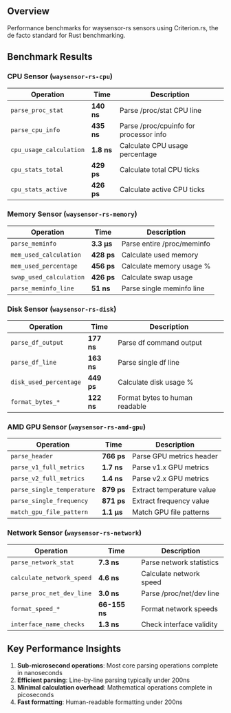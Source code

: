 ## Overview

Performance benchmarks for waysensor-rs sensors using Criterion.rs, the de facto standard for Rust benchmarking.

## Benchmark Results

### CPU Sensor (`waysensor-rs-cpu`)

| Operation               | Time       | Description                            |
| ----------------------- | ---------- | -------------------------------------- |
| `parse_proc_stat`       | **140 ns** | Parse /proc/stat CPU line              |
| `parse_cpu_info`        | **435 ns** | Parse /proc/cpuinfo for processor info |
| `cpu_usage_calculation` | **1.8 ns** | Calculate CPU usage percentage         |
| `cpu_stats_total`       | **429 ps** | Calculate total CPU ticks              |
| `cpu_stats_active`      | **426 ps** | Calculate active CPU ticks             |

### Memory Sensor (`waysensor-rs-memory`)

| Operation               | Time       | Description                |
| ----------------------- | ---------- | -------------------------- |
| `parse_meminfo`         | **3.3 µs** | Parse entire /proc/meminfo |
| `mem_used_calculation`  | **428 ps** | Calculate used memory      |
| `mem_used_percentage`   | **456 ps** | Calculate memory usage %   |
| `swap_used_calculation` | **426 ps** | Calculate swap usage       |
| `parse_meminfo_line`    | **51 ns**  | Parse single meminfo line  |

### Disk Sensor (`waysensor-rs-disk`)

| Operation              | Time       | Description                    |
| ---------------------- | ---------- | ------------------------------ |
| `parse_df_output`      | **177 ns** | Parse df command output        |
| `parse_df_line`        | **163 ns** | Parse single df line           |
| `disk_used_percentage` | **449 ps** | Calculate disk usage %         |
| `format_bytes_*`       | **122 ns** | Format bytes to human readable |

### AMD GPU Sensor (`waysensor-rs-amd-gpu`)

| Operation                  | Time       | Description               |
| -------------------------- | ---------- | ------------------------- |
| `parse_header`             | **766 ps** | Parse GPU metrics header  |
| `parse_v1_full_metrics`    | **1.7 ns** | Parse v1.x GPU metrics    |
| `parse_v2_full_metrics`    | **1.4 ns** | Parse v2.x GPU metrics    |
| `parse_single_temperature` | **879 ps** | Extract temperature value |
| `parse_single_frequency`   | **871 ps** | Extract frequency value   |
| `match_gpu_file_pattern`   | **1.1 µs** | Match GPU file patterns   |

### Network Sensor (`waysensor-rs-network`)

| Operation                 | Time          | Description              |
| ------------------------- | ------------- | ------------------------ |
| `parse_network_stat`      | **7.3 ns**    | Parse network statistics |
| `calculate_network_speed` | **4.6 ns**    | Calculate network speed  |
| `parse_proc_net_dev_line` | **3.0 ns**    | Parse /proc/net/dev line |
| `format_speed_*`          | **66-155 ns** | Format network speeds    |
| `interface_name_checks`   | **1.3 ns**    | Check interface validity |

## Key Performance Insights

1. **Sub-microsecond operations**: Most core parsing operations complete in nanoseconds
2. **Efficient parsing**: Line-by-line parsing typically under 200ns
3. **Minimal calculation overhead**: Mathematical operations complete in picoseconds
4. **Fast formatting**: Human-readable formatting under 200ns


